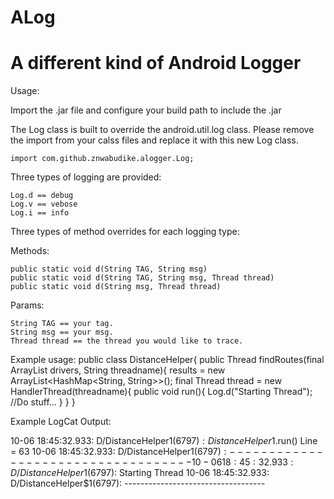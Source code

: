 ALog
====

A different kind of Android Logger
====

Usage: 

Import the .jar file and configure your build path to include the .jar

The Log class is built to override the android.util.log class.
Please remove the import from your calss files and replace it with this new Log class.

    import com.github.znwabudike.alogger.Log;
    
Three types of logging are provided: 

    Log.d == debug
    Log.v == vebose
    Log.i == info

Three types of method overrides for each logging type:

Methods:

    public static void d(String TAG, String msg)
    public static void d(String TAG, String msg, Thread thread) 
    public static void d(String msg, Thread thread) 

Params:

    String TAG == your tag.
    String msg == your msg.
    Thread thread == the thread you would like to trace.

Example usage:
    public class DistanceHelper{
       public Thread findRoutes(final ArrayList<Driver> drivers, String threadname){
	   results = new ArrayList<HashMap<String, String>>();
	   final Thread thread = new HandlerThread(threadname){
	       public void run(){
	           Log.d("Starting Thread");
	           //Do stuff...
	       }
       }
    }

Example LogCat Output:

10-06 18:45:32.933: D/DistanceHelper$1(6797): DistanceHelper$1.run()  Line = 63
10-06 18:45:32.933: D/DistanceHelper$1(6797): -----------------------------------
10-06 18:45:32.933: D/DistanceHelper$1(6797): Starting Thread
10-06 18:45:32.933: D/DistanceHelper$1(6797): -----------------------------------


